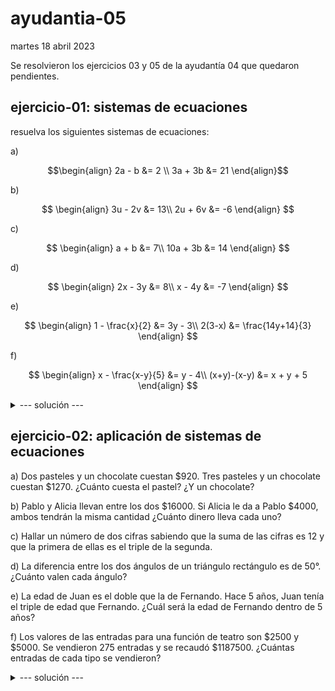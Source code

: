 # ayudantia-05

martes 18 abril 2023

Se resolvieron los ejercicios 03 y 05 de la ayudantía 04 que quedaron pendientes.

## ejercicio-01: sistemas de ecuaciones

resuelva los siguientes sistemas de ecuaciones:

a) 

$$\begin{align}
2a - b &= 2 \\
3a + 3b &= 21
\end{align}$$

b) 

$$
\begin{align}
3u - 2v &= 13\\
2u + 6v &= -6
\end{align}
$$

c) 

$$
\begin{align}
a + b &= 7\\
10a + 3b &= 14
\end{align}
$$

d) 

$$
\begin{align}
2x - 3y &= 8\\
x - 4y &= -7
\end{align}
$$

e)

$$
\begin{align}
1 - \frac{x}{2} &= 3y - 3\\
2(3-x) &= \frac{14y+14}{3}
\end{align}
$$

f)

$$
\begin{align}
x - \frac{x-y}{5} &= y - 4\\
(x+y)-(x-y) &= x + y + 5
\end{align}
$$

<details>
<summary>--- solución ---</summary>

a) $a=3$, $b=4$

b) $u=3$, $v=-2$

c) $a=-1$, $b=8$

d) $x=53/5$, $y=22/5$

e) $x=-4$, $y=2$

f) $x=0$, $y=5$

</details>

## ejercicio-02: aplicación de sistemas de ecuaciones

a) Dos pasteles y un chocolate cuestan $920. Tres pasteles y un chocolate cuestan $1270. ¿Cuánto cuesta el pastel? ¿Y un chocolate?

b) Pablo y Alicia llevan entre los dos $16000. Si Alicia le da a Pablo $4000, ambos tendrán la misma cantidad ¿Cuánto dinero lleva cada uno?

c) Hallar un número de dos cifras sabiendo que la suma de las cifras es 12 y que la primera de ellas es el triple de la segunda.

d) La diferencia entre los dos ángulos de un triángulo rectángulo es de 50°. ¿Cuánto valen cada ángulo?

e) La edad de Juan es el doble que la de Fernando. Hace 5 años, Juan tenía el triple de edad que Fernando. ¿Cuál será la edad de Fernando dentro de 5 años?

f) Los valores de las entradas para una función de teatro son $2500 y $5000. Se vendieron 275 entradas y se recaudó $1187500. ¿Cuántas entradas de cada tipo se vendieron?

<details>
<summary>--- solución ---</summary>

a) El pastel cuesta $350 y el chocolate $220

b) Pablo tiene $4000 y Alicia tiene $12000.

c) El número que cumple estas condiciones es el número 93.

d) Un ángulo vale 20° y el otro 70°

e) Fernando tiene 10 años y en 5 años más tendrá 15 años.

f) Se vendieron 200 entradas de $5000 y 75 entradas de $2500.

</details>